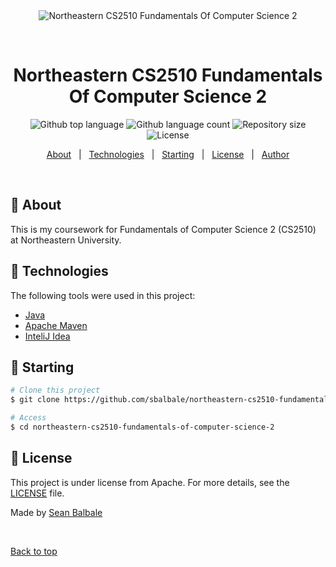 <div align="center" id="top"> 
  <img src="./.github/app.gif" alt="Northeastern CS2510 Fundamentals Of Computer Science 2" />

  &#xa0;

  <!-- <a href="https://northeasterncs2510fundamentalsofcomputerscience2.netlify.app">Demo</a> -->
</div>

<h1 align="center">Northeastern CS2510 Fundamentals Of Computer Science 2</h1>

<p align="center">
  <img alt="Github top language" src="https://img.shields.io/github/languages/top/sbalbale/northeastern-cs2510-fundamentals-of-computer-science-2?color=56BEB8">

  <img alt="Github language count" src="https://img.shields.io/github/languages/count/sbalbale/northeastern-cs2510-fundamentals-of-computer-science-2?color=56BEB8">

  <img alt="Repository size" src="https://img.shields.io/github/repo-size/sbalbale/northeastern-cs2510-fundamentals-of-computer-science-2?color=56BEB8">

  <img alt="License" src="https://img.shields.io/github/license/sbalbale/northeastern-cs2510-fundamentals-of-computer-science-2?color=56BEB8">

  <!-- <img alt="Github issues" src="https://img.shields.io/github/issues/sbalbale/northeastern-cs2510-fundamentals-of-computer-science-2?color=56BEB8" /> -->

  <!-- <img alt="Github forks" src="https://img.shields.io/github/forks/sbalbale/northeastern-cs2510-fundamentals-of-computer-science-2?color=56BEB8" /> -->

  <!-- <img alt="Github stars" src="https://img.shields.io/github/stars/sbalbale/northeastern-cs2510-fundamentals-of-computer-science-2?color=56BEB8" /> -->
</p>

<!-- Status -->

<!-- <h4 align="center"> 
	🚧  Northeastern CS2510 Fundamentals Of Computer Science 2 🚀 Under construction...  🚧
</h4> 

<hr> -->

<p align="center">
  <a href="#dart-about">About</a> &#xa0; | &#xa0; 
  <a href="#rocket-technologies">Technologies</a> &#xa0; | &#xa0;
  <a href="#checkered_flag-starting">Starting</a> &#xa0; | &#xa0
  <a href="#memo-license">License</a> &#xa0; | &#xa0;
  <a href="https://github.com/sbalbale" target="_blank">Author</a>
</p>

<br>

## :dart: About ##

This is my coursework for Fundamentals of Computer Science 2 (CS2510) at Northeastern University.

## :rocket: Technologies ##

The following tools were used in this project:

- [Java](https://www.java.com/en/)
- [Apache Maven](https://maven.apache.org/)
- [InteliJ Idea](https://www.jetbrains.com/idea/)

## :checkered_flag: Starting ##

```bash
# Clone this project
$ git clone https://github.com/sbalbale/northeastern-cs2510-fundamentals-of-computer-science-2

# Access
$ cd northeastern-cs2510-fundamentals-of-computer-science-2
```

## :memo: License ##

This project is under license from Apache. For more details, see the [LICENSE](LICENSE.md) file.


Made by <a href="https://github.com/sbalbale" target="_blank">Sean Balbale</a>

&#xa0;

<a href="#top">Back to top</a>
